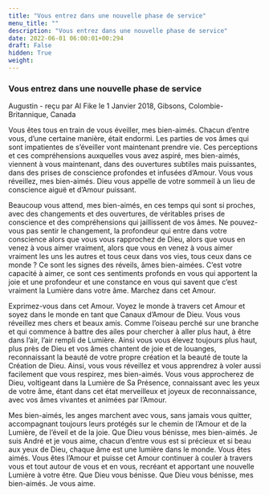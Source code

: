 ```yaml
---
title: "Vous entrez dans une nouvelle phase de service"
menu_title: ""
description: "Vous entrez dans une nouvelle phase de service"
date: 2022-06-01 06:00:01+00:294
draft: False
hidden: True
weight:
---
```

### Vous entrez dans une nouvelle phase de service

Augustin - reçu par Al Fike le 1 Janvier 2018, Gibsons, Colombie-Britannique, Canada

Vous êtes tous en train de vous éveiller, mes bien-aimés. Chacun d’entre vous, d’une certaine manière, était endormi. Les parties de vos âmes qui sont impatientes de s’éveiller vont maintenant prendre vie. Ces perceptions et ces compréhensions auxquelles vous avez aspiré, mes bien-aimés, viennent à vous maintenant, dans des ouvertures subtiles mais puissantes, dans des prises de conscience profondes et infusées d’Amour. Vous vous réveillez, mes bien-aimés. Dieu vous appelle de votre sommeil à un lieu de conscience aiguë et d’Amour puissant.

Beaucoup vous attend, mes bien-aimés, en ces temps qui sont si proches, avec des changements et des ouvertures, de véritables prises de conscience et des compréhensions qui jaillissent de vos âmes. Ne pouvez-vous pas sentir le changement, la profondeur qui entre dans votre conscience alors que vous vous rapprochez de Dieu, alors que vous en venez à vous aimer vraiment, alors que vous en venez à vous aimer vraiment les uns les autres et tous ceux dans vos vies, tous ceux dans ce monde ? Ce sont les signes des réveils, âmes bien-aimées. C’est votre capacité à aimer, ce sont ces sentiments profonds en vous qui apportent la joie et une profondeur et une constance en vous qui savent que c’est vraiment la Lumière dans votre âme. Marchez dans cet Amour.

Exprimez-vous dans cet Amour. Voyez le monde à travers cet Amour et soyez dans le monde en tant que Canaux d’Amour de Dieu. Vous vous réveillez mes chers et beaux amis. Comme l’oiseau perché sur une branche et qui commence à battre des ailes pour chercher à aller plus haut, à être dans l’air, l’air rempli de Lumière. Ainsi vous vous élevez toujours plus haut, plus près de Dieu et vos âmes chantent de joie et de louanges, reconnaissant la beauté de votre propre création et la beauté de toute la Création de Dieu. Ainsi, vous vous réveillez et vous apprendrez à voler aussi facilement que vous respirez, mes bien-aimés. Vous vous approcherez de Dieu, voltigeant dans la Lumière de Sa Présence, connaissant avec les yeux de votre âme, étant dans cet état merveilleux et joyeux de reconnaissance, avec vos âmes vivantes et animées par l’Amour.

Mes bien-aimés, les anges marchent avec vous, sans jamais vous quitter, accompagnant toujours leurs protégés sur le chemin de l’Amour et de la Lumière, de l’éveil et de la joie. Que Dieu vous bénisse, mes bien-aimés. Je suis André et je vous aime, chacun d’entre vous est si précieux et si beau aux yeux de Dieu, chaque âme est une lumière dans le monde. Vous êtes aimés. Vous êtes l’Amour et puisse cet Amour continuer à couler à travers vous et tout autour de vous et en vous, recréant et apportant une nouvelle Lumière à votre être. Que Dieu vous bénisse. Que Dieu vous bénisse, mes bien-aimés. Je vous aime.





